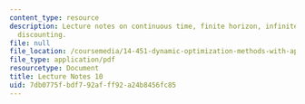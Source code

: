 ```yaml
---
content_type: resource
description: Lecture notes on continuous time, finite horizon, infinite horizon, and
  discounting.
file: null
file_location: /coursemedia/14-451-dynamic-optimization-methods-with-applications-fall-2009/7db0775fbdf792afff92a24b8456fc85_MIT14_451F09_lec10.pdf
file_type: application/pdf
resourcetype: Document
title: Lecture Notes 10
uid: 7db0775f-bdf7-92af-ff92-a24b8456fc85
---
```

